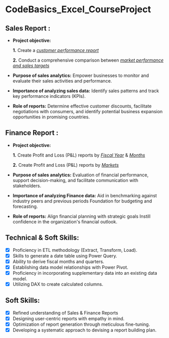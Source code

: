 # CodeBasics_Excel_CourseProject

## Sales Report :


- **Project objective:** 

    **1.** Create a _[customer performance report](https://github.com/PrasantM1104/CodeBasics_Excel_CourseProject/blob/main/Customer%20Performance%20Report.pdf)_ 

    **2.** Conduct a comprehensive comparison between _[market performance and sales targets](https://github.com/PrasantM1104/CodeBasics_Excel_CourseProject/blob/main/Market%20Performance%20Report.pdf)_

- **Purpose of sales analytics:** Empower businesses to monitor and evaluate their sales activities and performance.

- **Importance of analyzing sales data:** Identify sales patterns and track key performance indicators (KPIs).

- **Role of reports:** Determine effective customer discounts, facilitate negotiations with consumers, and identify potential business expansion opportunities in promising countries.


## Finance Report :

- **Project objective:** 

    **1.** Create Profit and Loss (P&L) reports by _[Fiscal Year](https://github.com/PrasantM1104/CodeBasics_Excel_CourseProject/blob/main/P%26L%20by%20Fiscal%20Year.pdf)_ & _[Months](https://github.com/PrasantM1104/CodeBasics_Excel_CourseProject/blob/main/P%26L%20by%20Months.pdf)_ 

   **2.** Create Profit and Loss (P&L) reports by _[Markets](https://github.com/PrasantM1104/CodeBasics_Excel_CourseProject/blob/main/P%26L%20By%20market.pdf)_

- **Purpose of sales analytics:** Evaluation of financial performance, support decision-making, and facilitate communication with stakeholders.

- **Importance of analyzing Finance data:** Aid in benchmarking against industry peers and previous periods Foundation for budgeting and forecasting.

- **Role of reports:** Align financial planning with strategic goals Instill confidence in the organization's financial outlook.


## Technical & Soft Skills:
- [x]	Proficiency in ETL methodology (Extract, Transform, Load).
- [x]	Skills to generate a date table using Power Query.
- [x]	Ability to derive fiscal months and quarters.
- [x]	Establishing data model relationships with Power Pivot.
- [x]	Proficiency in incorporating supplementary data into an existing data model.
- [x]	Utilizing DAX to create calculated columns.

## Soft Skills:
- [x]	Refined understanding of Sales & Finance Reports
- [x]	Designing user-centric reports with empathy in mind.
- [x]	Optimization of report generation through meticulous fine-tuning.
- [x]	Developing a systematic approach to devising a report building plan.
